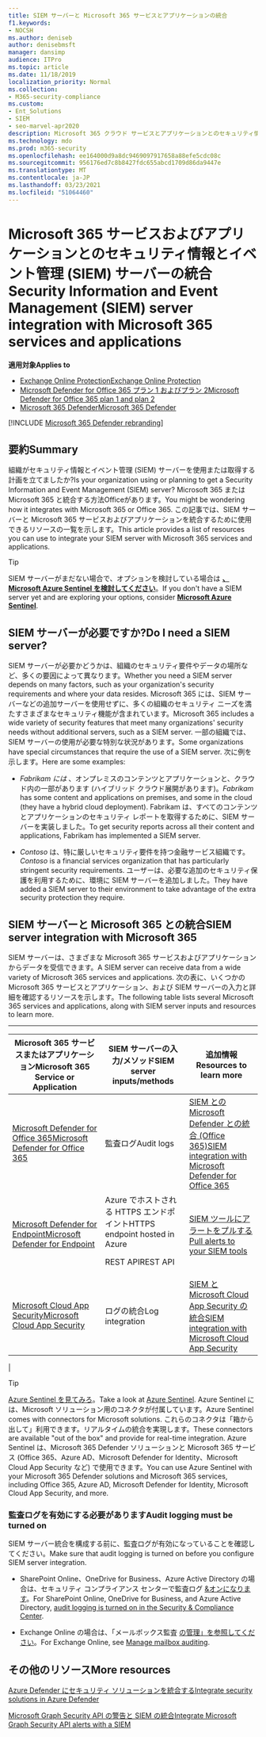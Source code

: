 ```yaml
---
title: SIEM サーバーと Microsoft 365 サービスとアプリケーションの統合
f1.keywords:
- NOCSH
ms.author: deniseb
author: denisebmsft
manager: dansimp
audience: ITPro
ms.topic: article
ms.date: 11/18/2019
localization_priority: Normal
ms.collection:
- M365-security-compliance
ms.custom:
- Ent_Solutions
- SIEM
- seo-marvel-apr2020
description: Microsoft 365 クラウド サービスとアプリケーションとのセキュリティ情報とイベント管理 (SIEM) サーバーの統合の概要を確認する
ms.technology: mdo
ms.prod: m365-security
ms.openlocfilehash: ee164000d9a8dc9469097917658a88efe5cdc08c
ms.sourcegitcommit: 956176ed7c8b8427fdc655abcd1709d86da9447e
ms.translationtype: MT
ms.contentlocale: ja-JP
ms.lasthandoff: 03/23/2021
ms.locfileid: "51064460"
---
```

# <a name="security-information-and-event-management-siem-server-integration-with-microsoft-365-services-and-applications"></a><span data-ttu-id="ccb86-103">Microsoft 365 サービスおよびアプリケーションとのセキュリティ情報とイベント管理 (SIEM) サーバーの統合</span><span class="sxs-lookup"><span data-stu-id="ccb86-103">Security Information and Event Management (SIEM) server integration with Microsoft 365 services and applications</span></span>

<span data-ttu-id="ccb86-104">**適用対象**</span><span class="sxs-lookup"><span data-stu-id="ccb86-104">**Applies to**</span></span>
- [<span data-ttu-id="ccb86-105">Exchange Online Protection</span><span class="sxs-lookup"><span data-stu-id="ccb86-105">Exchange Online Protection</span></span>](exchange-online-protection-overview.md)
- [<span data-ttu-id="ccb86-106">Microsoft Defender for Office 365 プラン 1 およびプラン 2</span><span class="sxs-lookup"><span data-stu-id="ccb86-106">Microsoft Defender for Office 365 plan 1 and plan 2</span></span>](defender-for-office-365.md)
- [<span data-ttu-id="ccb86-107">Microsoft 365 Defender</span><span class="sxs-lookup"><span data-stu-id="ccb86-107">Microsoft 365 Defender</span></span>](../defender/microsoft-365-defender.md)

[!INCLUDE [Microsoft 365 Defender rebranding](../includes/microsoft-defender-for-office.md)]

## <a name="summary"></a><span data-ttu-id="ccb86-108">要約</span><span class="sxs-lookup"><span data-stu-id="ccb86-108">Summary</span></span>

<span data-ttu-id="ccb86-109">組織がセキュリティ情報とイベント管理 (SIEM) サーバーを使用または取得する計画を立てましたか?</span><span class="sxs-lookup"><span data-stu-id="ccb86-109">Is your organization using or planning to get a Security Information and Event Management (SIEM) server?</span></span> <span data-ttu-id="ccb86-110">Microsoft 365 または Microsoft 365 と統合する方法Officeがあります。</span><span class="sxs-lookup"><span data-stu-id="ccb86-110">You might be wondering how it integrates with Microsoft 365 or Office 365.</span></span> <span data-ttu-id="ccb86-111">この記事では、SIEM サーバーと Microsoft 365 サービスおよびアプリケーションを統合するために使用できるリソースの一覧を示します。</span><span class="sxs-lookup"><span data-stu-id="ccb86-111">This article provides a list of resources you can use to integrate your SIEM server with Microsoft 365 services and applications.</span></span>

> [!TIP]
> <span data-ttu-id="ccb86-112">SIEM サーバーがまだない場合で、オプションを検討している場合は **[、Microsoft Azure Sentinel を検討してください](/azure/sentinel/overview)**。</span><span class="sxs-lookup"><span data-stu-id="ccb86-112">If you don't have a SIEM server yet and are exploring your options, consider **[Microsoft Azure Sentinel](/azure/sentinel/overview)**.</span></span>

## <a name="do-i-need-a-siem-server"></a><span data-ttu-id="ccb86-113">SIEM サーバーが必要ですか?</span><span class="sxs-lookup"><span data-stu-id="ccb86-113">Do I need a SIEM server?</span></span>

<span data-ttu-id="ccb86-114">SIEM サーバーが必要かどうかは、組織のセキュリティ要件やデータの場所など、多くの要因によって異なります。</span><span class="sxs-lookup"><span data-stu-id="ccb86-114">Whether you need a SIEM server depends on many factors, such as your organization's security requirements and where your data resides.</span></span> <span data-ttu-id="ccb86-115">Microsoft 365 には、SIEM サーバーなどの追加サーバーを使用せずに、多くの組織のセキュリティ ニーズを満たすさまざまなセキュリティ機能が含まれています。</span><span class="sxs-lookup"><span data-stu-id="ccb86-115">Microsoft 365 includes a wide variety of security features that meet many organizations' security needs without additional servers, such as a SIEM server.</span></span> <span data-ttu-id="ccb86-116">一部の組織では、SIEM サーバーの使用が必要な特別な状況があります。</span><span class="sxs-lookup"><span data-stu-id="ccb86-116">Some organizations have special circumstances that require the use of a SIEM server.</span></span> <span data-ttu-id="ccb86-117">次に例を示します。</span><span class="sxs-lookup"><span data-stu-id="ccb86-117">Here are some examples:</span></span>

- <span data-ttu-id="ccb86-118">*Fabrikam には* 、オンプレミスのコンテンツとアプリケーションと、クラウド内の一部があります (ハイブリッド クラウド展開があります)。</span><span class="sxs-lookup"><span data-stu-id="ccb86-118">*Fabrikam* has some content and applications on premises, and some in the cloud (they have a hybrid cloud deployment).</span></span> <span data-ttu-id="ccb86-119">Fabrikam は、すべてのコンテンツとアプリケーションのセキュリティ レポートを取得するために、SIEM サーバーを実装しました。</span><span class="sxs-lookup"><span data-stu-id="ccb86-119">To get security reports across all their content and applications, Fabrikam has implemented a SIEM server.</span></span>

- <span data-ttu-id="ccb86-120">*Contoso* は、特に厳しいセキュリティ要件を持つ金融サービス組織です。</span><span class="sxs-lookup"><span data-stu-id="ccb86-120">*Contoso* is a financial services organization that has particularly stringent security requirements.</span></span> <span data-ttu-id="ccb86-121">ユーザーは、必要な追加のセキュリティ保護を利用するために、環境に SIEM サーバーを追加しました。</span><span class="sxs-lookup"><span data-stu-id="ccb86-121">They have added a SIEM server to their environment to take advantage of the extra security protection they require.</span></span>

## <a name="siem-server-integration-with-microsoft-365"></a><span data-ttu-id="ccb86-122">SIEM サーバーと Microsoft 365 との統合</span><span class="sxs-lookup"><span data-stu-id="ccb86-122">SIEM server integration with Microsoft 365</span></span>

<span data-ttu-id="ccb86-123">SIEM サーバーは、さまざまな Microsoft 365 サービスおよびアプリケーションからデータを受信できます。</span><span class="sxs-lookup"><span data-stu-id="ccb86-123">A SIEM server can receive data from a wide variety of Microsoft 365 services and applications.</span></span> <span data-ttu-id="ccb86-124">次の表に、いくつかの Microsoft 365 サービスとアプリケーション、および SIEM サーバーの入力と詳細を確認するリソースを示します。</span><span class="sxs-lookup"><span data-stu-id="ccb86-124">The following table lists several Microsoft 365 services and applications, along with SIEM server inputs and resources to learn more.</span></span>

****

|<span data-ttu-id="ccb86-125">Microsoft 365 サービスまたはアプリケーション</span><span class="sxs-lookup"><span data-stu-id="ccb86-125">Microsoft 365 Service or Application</span></span>|<span data-ttu-id="ccb86-126">SIEM サーバーの入力/メソッド</span><span class="sxs-lookup"><span data-stu-id="ccb86-126">SIEM server inputs/methods</span></span>|<span data-ttu-id="ccb86-127">追加情報</span><span class="sxs-lookup"><span data-stu-id="ccb86-127">Resources to learn more</span></span>|
|---|---|---|
|[<span data-ttu-id="ccb86-128">Microsoft Defender for Office 365</span><span class="sxs-lookup"><span data-stu-id="ccb86-128">Microsoft Defender for Office 365</span></span>](defender-for-office-365.md)|<span data-ttu-id="ccb86-129">監査ログ</span><span class="sxs-lookup"><span data-stu-id="ccb86-129">Audit logs</span></span>|[<span data-ttu-id="ccb86-130">SIEM との Microsoft Defender との統合 (Office 365)</span><span class="sxs-lookup"><span data-stu-id="ccb86-130">SIEM integration with Microsoft Defender for Office 365</span></span>](siem-integration-with-office-365-ti.md)|
|[<span data-ttu-id="ccb86-131">Microsoft Defender for Endpoint</span><span class="sxs-lookup"><span data-stu-id="ccb86-131">Microsoft Defender for Endpoint</span></span>](https://docs.microsoft.com/windows/security/threat-protection/)|<span data-ttu-id="ccb86-132">Azure でホストされる HTTPS エンドポイント</span><span class="sxs-lookup"><span data-stu-id="ccb86-132">HTTPS endpoint hosted in Azure</span></span> <p> <span data-ttu-id="ccb86-133">REST API</span><span class="sxs-lookup"><span data-stu-id="ccb86-133">REST API</span></span>|[<span data-ttu-id="ccb86-134">SIEM ツールにアラートをプルする</span><span class="sxs-lookup"><span data-stu-id="ccb86-134">Pull alerts to your SIEM tools</span></span>](../defender-endpoint/configure-siem.md)|
|[<span data-ttu-id="ccb86-135">Microsoft Cloud App Security</span><span class="sxs-lookup"><span data-stu-id="ccb86-135">Microsoft Cloud App Security</span></span>](/cloud-app-security/what-is-cloud-app-security)|<span data-ttu-id="ccb86-136">ログの統合</span><span class="sxs-lookup"><span data-stu-id="ccb86-136">Log integration</span></span>|[<span data-ttu-id="ccb86-137">SIEM と Microsoft Cloud App Security の統合</span><span class="sxs-lookup"><span data-stu-id="ccb86-137">SIEM integration with Microsoft Cloud App Security</span></span>](/cloud-app-security/siem)|
|

> [!TIP]
> <span data-ttu-id="ccb86-138">[Azure Sentinel を見てみろ](/azure/sentinel/overview)。</span><span class="sxs-lookup"><span data-stu-id="ccb86-138">Take a look at [Azure Sentinel](/azure/sentinel/overview).</span></span> <span data-ttu-id="ccb86-139">Azure Sentinel には、Microsoft ソリューション用のコネクタが付属しています。</span><span class="sxs-lookup"><span data-stu-id="ccb86-139">Azure Sentinel comes with connectors for Microsoft solutions.</span></span> <span data-ttu-id="ccb86-140">これらのコネクタは「箱から出して」利用できます。リアルタイムの統合を実現します。</span><span class="sxs-lookup"><span data-stu-id="ccb86-140">These connectors are available "out of the box" and provide for real-time integration.</span></span> <span data-ttu-id="ccb86-141">Azure Sentinel は、Microsoft 365 Defender ソリューションと Microsoft 365 サービス (Office 365、Azure AD、Microsoft Defender for Identity、Microsoft Cloud App Security など) で使用できます。</span><span class="sxs-lookup"><span data-stu-id="ccb86-141">You can use Azure Sentinel with your Microsoft 365 Defender solutions and Microsoft 365 services, including Office 365, Azure AD, Microsoft Defender for Identity, Microsoft Cloud App Security, and more.</span></span>

### <a name="audit-logging-must-be-turned-on"></a><span data-ttu-id="ccb86-142">監査ログを有効にする必要があります</span><span class="sxs-lookup"><span data-stu-id="ccb86-142">Audit logging must be turned on</span></span>

<span data-ttu-id="ccb86-143">SIEM サーバー統合を構成する前に、監査ログが有効になっていることを確認してください。</span><span class="sxs-lookup"><span data-stu-id="ccb86-143">Make sure that audit logging is turned on before you configure SIEM server integration.</span></span>

- <span data-ttu-id="ccb86-144">SharePoint Online、OneDrive for Business、Azure Active Directory の場合は、セキュリティ コンプライアンス センターで監査ログ [&オンになります](../../compliance/turn-audit-log-search-on-or-off.md)。</span><span class="sxs-lookup"><span data-stu-id="ccb86-144">For SharePoint Online, OneDrive for Business, and Azure Active Directory, [audit logging is turned on in the Security & Compliance Center](../../compliance/turn-audit-log-search-on-or-off.md).</span></span>

- <span data-ttu-id="ccb86-145">Exchange Online の場合は、「メールボックス監査 [の管理」を参照してください](../../compliance/enable-mailbox-auditing.md)。</span><span class="sxs-lookup"><span data-stu-id="ccb86-145">For Exchange Online, see [Manage mailbox auditing](../../compliance/enable-mailbox-auditing.md).</span></span>

## <a name="more-resources"></a><span data-ttu-id="ccb86-146">その他のリソース</span><span class="sxs-lookup"><span data-stu-id="ccb86-146">More resources</span></span>

[<span data-ttu-id="ccb86-147">Azure Defender にセキュリティ ソリューションを統合する</span><span class="sxs-lookup"><span data-stu-id="ccb86-147">Integrate security solutions in Azure Defender</span></span>](/azure/security-center/security-center-partner-integration#exporting-data-to-a-siem)

[<span data-ttu-id="ccb86-148">Microsoft Graph Security API の警告と SIEM の統合</span><span class="sxs-lookup"><span data-stu-id="ccb86-148">Integrate Microsoft Graph Security API alerts with a SIEM</span></span>](/graph/security-integration)